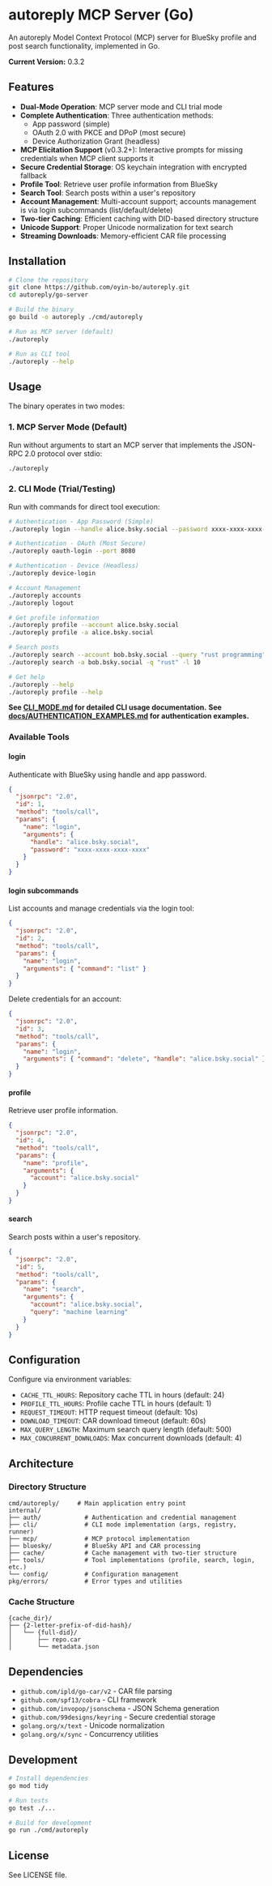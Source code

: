 # autoreply MCP Server (Go)

An autoreply Model Context Protocol (MCP) server for BlueSky profile and post search functionality, implemented in Go.

**Current Version:** 0.3.2

## Features

- **Dual-Mode Operation**: MCP server mode and CLI trial mode
- **Complete Authentication**: Three authentication methods:
  - App password (simple)
  - OAuth 2.0 with PKCE and DPoP (most secure)
  - Device Authorization Grant (headless)
- **MCP Elicitation Support** (v0.3.2+): Interactive prompts for missing credentials when MCP client supports it
- **Secure Credential Storage**: OS keychain integration with encrypted fallback
- **Profile Tool**: Retrieve user profile information from BlueSky
- **Search Tool**: Search posts within a user's repository
- **Account Management**: Multi-account support; accounts management is via login subcommands (list/default/delete)
- **Two-tier Caching**: Efficient caching with DID-based directory structure
- **Unicode Support**: Proper Unicode normalization for text search
- **Streaming Downloads**: Memory-efficient CAR file processing

## Installation

```bash
# Clone the repository
git clone https://github.com/oyin-bo/autoreply.git
cd autoreply/go-server

# Build the binary
go build -o autoreply ./cmd/autoreply

# Run as MCP server (default)
./autoreply

# Run as CLI tool
./autoreply --help
```

## Usage

The binary operates in two modes:

### 1. MCP Server Mode (Default)

Run without arguments to start an MCP server that implements the JSON-RPC 2.0 protocol over stdio:

```bash
./autoreply
```

### 2. CLI Mode (Trial/Testing)

Run with commands for direct tool execution:

```bash
# Authentication - App Password (Simple)
./autoreply login --handle alice.bsky.social --password xxxx-xxxx-xxxx-xxxx

# Authentication - OAuth (Most Secure)
./autoreply oauth-login --port 8080

# Authentication - Device (Headless)
./autoreply device-login

# Account Management
./autoreply accounts
./autoreply logout

# Get profile information
./autoreply profile --account alice.bsky.social
./autoreply profile -a alice.bsky.social

# Search posts
./autoreply search --account bob.bsky.social --query "rust programming" --limit 10
./autoreply search -a bob.bsky.social -q "rust" -l 10

# Get help
./autoreply --help
./autoreply profile --help
```

**See [CLI_MODE.md](./CLI_MODE.md) for detailed CLI usage documentation.**
**See [docs/AUTHENTICATION_EXAMPLES.md](./docs/AUTHENTICATION_EXAMPLES.md) for authentication examples.**

### Available Tools

#### login

Authenticate with BlueSky using handle and app password.

```json
{
  "jsonrpc": "2.0",
  "id": 1,
  "method": "tools/call",
  "params": {
    "name": "login",
    "arguments": {
      "handle": "alice.bsky.social",
      "password": "xxxx-xxxx-xxxx-xxxx"
    }
  }
}
```

#### login subcommands

List accounts and manage credentials via the login tool:

```json
{
  "jsonrpc": "2.0",
  "id": 2,
  "method": "tools/call",
  "params": {
    "name": "login",
    "arguments": { "command": "list" }
  }
}
```

Delete credentials for an account:

```json
{
  "jsonrpc": "2.0",
  "id": 3,
  "method": "tools/call",
  "params": {
    "name": "login",
    "arguments": { "command": "delete", "handle": "alice.bsky.social" }
  }
}
```

#### profile

Retrieve user profile information.

```json
{
  "jsonrpc": "2.0",
  "id": 4,
  "method": "tools/call",
  "params": {
    "name": "profile",
    "arguments": {
      "account": "alice.bsky.social"
    }
  }
}
```

#### search

Search posts within a user's repository.

```json
{
  "jsonrpc": "2.0",
  "id": 5,
  "method": "tools/call",
  "params": {
    "name": "search",
    "arguments": {
      "account": "alice.bsky.social",
      "query": "machine learning"
    }
  }
}
```

## Configuration

Configure via environment variables:

- `CACHE_TTL_HOURS`: Repository cache TTL in hours (default: 24)
- `PROFILE_TTL_HOURS`: Profile cache TTL in hours (default: 1)
- `REQUEST_TIMEOUT`: HTTP request timeout (default: 10s)
- `DOWNLOAD_TIMEOUT`: CAR download timeout (default: 60s)
- `MAX_QUERY_LENGTH`: Maximum search query length (default: 500)
- `MAX_CONCURRENT_DOWNLOADS`: Max concurrent downloads (default: 4)

## Architecture

### Directory Structure

```
cmd/autoreply/     # Main application entry point
internal/
├── auth/            # Authentication and credential management
├── cli/             # CLI mode implementation (args, registry, runner)
├── mcp/             # MCP protocol implementation
├── bluesky/         # BlueSky API and CAR processing
├── cache/           # Cache management with two-tier structure
├── tools/           # Tool implementations (profile, search, login, etc.)
└── config/          # Configuration management
pkg/errors/          # Error types and utilities
```

### Cache Structure

```
{cache_dir}/
├── {2-letter-prefix-of-did-hash}/
│   └── {full-did}/
│       ├── repo.car
│       └── metadata.json
```

## Dependencies

- `github.com/ipld/go-car/v2` - CAR file parsing
- `github.com/spf13/cobra` - CLI framework
- `github.com/invopop/jsonschema` - JSON Schema generation
- `github.com/99designs/keyring` - Secure credential storage
- `golang.org/x/text` - Unicode normalization
- `golang.org/x/sync` - Concurrency utilities

## Development

```bash
# Install dependencies
go mod tidy

# Run tests
go test ./...

# Build for development
go run ./cmd/autoreply
```

## License

See LICENSE file.

